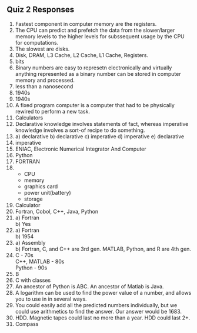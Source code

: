## Quiz 2 Responses

1. Fastest component in computer memory are the registers.  
2. The CPU can predict and prefetch the data from the slower/larger memory levels to the higher levels for subssequent usage by the CPU for computations.
3. The slowest are disks.
4. Disk, DRAM, L3 Cache, L2 Cache, L1 Cache, Registers.
5. bits
6. Binary numbers are easy to represetn electronically and virtually anything represented as a binary number can be stored in computer memory and processed.
7. less than a nanosecond
8. 1940s
9. 1940s
10. A fixed program computer is a computer that had to be physically rewired to perform a new task.
11. Calculators
12. Declarative knowledge involves statements of fact, whereas imperative knowledge involves a sort-of recipe to do something.
13. a) declarative
    b) declarative
    c) imperative
    d) imperative
    e) declarative
14. imperative
15. ENIAC, Electronic Numerical Integrator And Computer
16. Python
17. FORTRAN
18. + CPU
    + memory
    + graphics card
    + power unit(battery)
    + storage
19. Calculator
20. Fortran, Cobol, C++, Java, Python
21. a) Fortran  
    b) Yes  
22. a) Fortran  
    b) 1954  
23. a) Assembly  
    b) Fortran, C, and C++ are 3rd gen. MATLAB, Python, and R are 4th gen.
24. C - 70s  
    C++, MATLAB - 80s  
    Python - 90s  
25. B
26. C with classes
27. An ancestor of Python is ABC. An ancestor of Matlab is Java.
28. A logarithm can be used to find the power value of a number, and allows you to use in in several ways.
29. You could easily add all the predicted numbers individually, but we could use arithmetics to find the answer. Our answer would be 1683.
30. HDD. Magnetic tapes could last no more than a year. HDD could last 2+.
31. Compass

